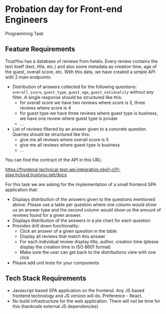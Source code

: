 # Probation day for Front-end Engineers

Programming Task

## Feature Requirements
TrustYou has a database of reviews from hotels. Every review contains the text itself (text, title, etc.) and also some metadata as creation time, age of the guest, overall score, etc. With this data, we have created a simple API with 2 main endpoints:

- Distribution of answers collected for the following questions: `overall_score`, `guest_type`, `guest_age`, `guest_nationality` without any filter. A single response should be structured like this:
  + for overall score we have two reviews where score is 5, three reviews where score is 4
  + for guest type we have three reviews where guest type is business, we have one review where guest type is private
  + ...
- List of reviews filtered by an answer given to a concrete question. Queries should be structured like this:
  + give me all reviews where overall score is 5
  + give me all reviews where guest type is business
  + ...

You can find the contract of the API in this URL:

<https://frontend-technical-test-api.integration.nbg1-c01-stag.hcloud.trustyou.net/docs>

For this task we are asking for the implementation of a small frontend SPA application that:

- Displays distribution of the answers given to the questions mentioned above. Please use a table per question where one column would show us an answer type and the second column would show us the amount of reviews found for a given answer.
- Displays distribution of the answers in a pie chart for each question
- Provides drill down functionality:
  + Click an answer of a given question in the table
  + Display all reviews that match this answer
  + For each individual review display title, author, creation time (please display the creation time in ISO 8601 format)
  + Make sure the user can get back to the distributions view with one click
- Please add unit tests for your components

## Tech Stack Requirements

- Javascript based SPA application on the frontend. Any JS based frontend technology and JS version will do. Preference - React.
- No build infrastructure for the web application. There will not be time for this (hardcode external JS dependencies)

